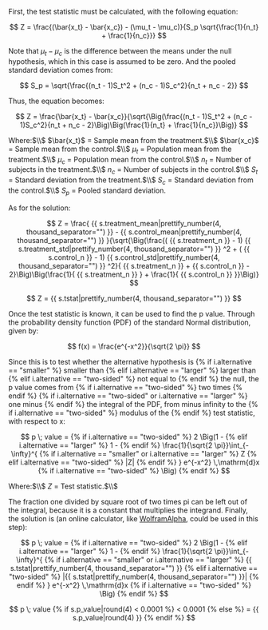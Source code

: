 First, the test statistic must be calculated, with the following equation:

$$
Z = \frac{(\bar{x_t} - \bar{x_c}) - (\mu_t - \mu_c)}{S_p \sqrt{\frac{1}{n_t} + \frac{1}{n_c}}}
$$

Note that $\mu_t - \mu_c$ is the difference between the means under the null hypothesis, which in this case is assumed to be zero. And the pooled standard deviation comes from:

$$
S_p = \sqrt{\frac{(n_t - 1)S_t^2 + (n_c - 1)S_c^2}{n_t + n_c - 2}}
$$

Thus, the equation becomes:

$$
Z = \frac{\bar{x_t} - \bar{x_c}}{\sqrt{\Big(\frac{(n_t - 1)S_t^2 + (n_c - 1)S_c^2}{n_t + n_c - 2}\Big)\Big(\frac{1}{n_t} + \frac{1}{n_c}}\Big)}
$$

Where:$\\$
$\bar{x_t}$ = Sample mean from the treatment.$\\$
$\bar{x_c}$ = Sample mean from the control.$\\$
$\mu_t$ = Population mean from the treatment.$\\$
$\mu_c$ = Population mean from the control.$\\$
$n_t$ = Number of subjects in the treatment.$\\$
$n_c$ = Number of subjects in the control.$\\$
$S_t$ = Standard deviation from the treatment.$\\$
$S_c$ = Standard deviation from the control.$\\$
$S_p$ = Pooled standard deviation.

As for the solution:

$$
Z = \frac{ {{ s.treatment_mean|prettify_number(4, thousand_separator="") }} - {{ s.control_mean|prettify_number(4, thousand_separator="") }} }{\sqrt{\Big(\frac{( {{ s.treatment_n }} - 1) {{ s.treatment_std|prettify_number(4, thousand_separator="") }} ^2 + ( {{ s.control_n }} - 1) {{ s.control_std|prettify_number(4, thousand_separator="") }} ^2}{ {{ s.treatment_n }} + {{ s.control_n }} - 2}\Big)\Big(\frac{1}{ {{ s.treatment_n }} } + \frac{1}{ {{ s.control_n }} }}\Big)}
$$

$$
Z = {{ s.tstat|prettify_number(4, thousand_separator="") }}
$$

Once the test statistic is known, it can be used to find the p value. Through the probability density function (PDF) of the standard Normal distribution, given by:

$$
f(x) = \frac{e^{-x^2}}{\sqrt{2 \pi}}
$$

Since this is to test whether the alternative hypothesis is
{% if i.alternative == "smaller" %}
 smaller than
{% elif i.alternative == "larger" %}
 larger than
{% elif i.alternative == "two-sided" %}
 not equal to
{% endif %}
 the null, the p value comes from
{% if i.alternative == "two-sided" %}
 two times
{% endif %}
{% if i.alternative == "two-sided" or i.alternative == "larger" %}
 one minus
{% endif %}
 the integral of the PDF, from minus infinity to the
{% if i.alternative == "two-sided" %}
 modulus of the
{% endif %}
 test statistic, with respect to x:

$$
p \; value =
{% if i.alternative == "two-sided" %}
2 \Big(1 -
{% elif i.alternative == "larger" %}
1 -
{% endif %}
\frac{1}{\sqrt{2 \pi}}\int_{-\infty}^{
{% if i.alternative == "smaller" or i.alternative == "larger" %}
Z
{% elif i.alternative == "two-sided" %}
|Z|
{% endif %}
} e^{-x^2} \,\mathrm{d}x
{% if i.alternative == "two-sided" %}
\Big)
{% endif %}
$$

Where:$\\$
$Z$ = Test statistic.$\\$

The fraction one divided by square root of two times pi can be left out of the integral, because it is a constant that multiplies the integrand. Finally, the solution is (an online calculator, like [WolframAlpha](https://www.wolframalpha.com), could be used in this step):

$$
p \; value =
{% if i.alternative == "two-sided" %}
2 \Big(1 -
{% elif i.alternative == "larger" %}
1 -
{% endif %}
\frac{1}{\sqrt{2 \pi}}\int_{-\infty}^{
{% if i.alternative == "smaller" or i.alternative == "larger" %}
{{ s.tstat|prettify_number(4, thousand_separator="") }}
{% elif i.alternative == "two-sided" %}
|{{ s.tstat|prettify_number(4, thousand_separator="") }}|
{% endif %}
} e^{-x^2} \,\mathrm{d}x
{% if i.alternative == "two-sided" %}
\Big)
{% endif %}
$$

$$
p \; value
{% if s.p_value|round(4) < 0.0001 %}
< 0.0001
{% else %}
= {{ s.p_value|round(4) }}
{% endif %}
$$
